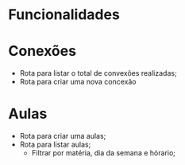 # Funcionalidades

# Conexões

- Rota para listar o total de convexões realizadas;
- Rota para criar uma nova concexão

# Aulas

- Rota para criar uma aulas;
- Rota para listar aulas;
  - Filtrar por matéria, dia da semana e hórario;